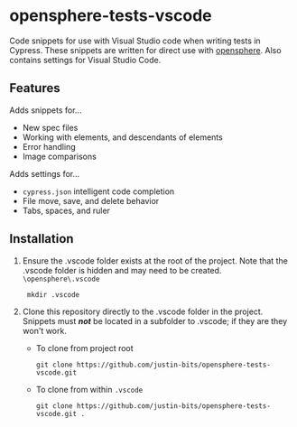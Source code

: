 # opensphere-tests-vscode
Code snippets for use with Visual Studio code when writing tests in Cypress.  These snippets are written for direct use with [opensphere](https://github.com/ngageoint/opensphere).  Also contains settings for Visual Studio Code.

## Features
Adds snippets for...
* New spec files
* Working with elements, and descendants of elements
* Error handling
* Image comparisons

Adds settings for...
* ```cypress.json``` intelligent code completion
* File move, save, and delete behavior
* Tabs, spaces, and ruler

## Installation
1. Ensure the .vscode folder exists at the root of the project. Note that the .vscode folder is hidden and may need to be created. ```\opensphere\.vscode```
        
        mkdir .vscode
  
2. Clone this repository directly to the .vscode folder in the project.  Snippets must ***not*** be located in a subfolder to .vscode; if they are they won't work. 

   * To clone from project root
        
         git clone https://github.com/justin-bits/opensphere-tests-vscode.git
        
   * To clone from within ```.vscode```
 
         git clone https://github.com/justin-bits/opensphere-tests-vscode.git .